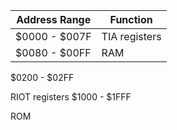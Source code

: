 
| Address Range | Function      |
|---------------|---------------|
| $0000 - $007F | TIA registers |
| $0080 - $00FF | RAM           |

$0200 - $02FF

RIOT registers
$1000 - $1FFF

ROM
